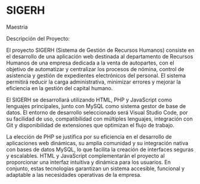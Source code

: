 # SIGERH
Maestria


Descripción del Proyecto:

El proyecto SIGERH (Sistema de Gestión de Recursos Humanos) consiste en el desarrollo de una aplicación web destinada al departamento de Recursos Humanos de una empresa dedicada a la venta de autopartes, con el objetivo de automatizar y centralizar los procesos de nómina, control de asistencia y gestión de expedientes electrónicos del personal. El sistema permitirá reducir la carga administrativa, minimizar errores y mejorar la eficiencia en la gestión del capital humano.

El SIGERH se desarrollará utilizando HTML, PHP y JavaScript como lenguajes principales, junto con MySQL como sistema gestor de base de datos. El entorno de desarrollo seleccionado será Visual Studio Code, por su facilidad de uso, compatibilidad con múltiples lenguajes, integración con Git y disponibilidad de extensiones que optimizan el flujo de trabajo.

La elección de PHP se justifica por su eficiencia en el desarrollo de aplicaciones web dinámicas, su amplia comunidad y su integración nativa con bases de datos MySQL, lo que facilita la creación de interfaces seguras y escalables. HTML y JavaScript complementarán el proyecto al proporcionar una interfaz intuitiva y dinámica para los usuarios. En conjunto, estas tecnologías garantizan un sistema accesible, funcional y adaptable a las necesidades operativas de la empresa.
